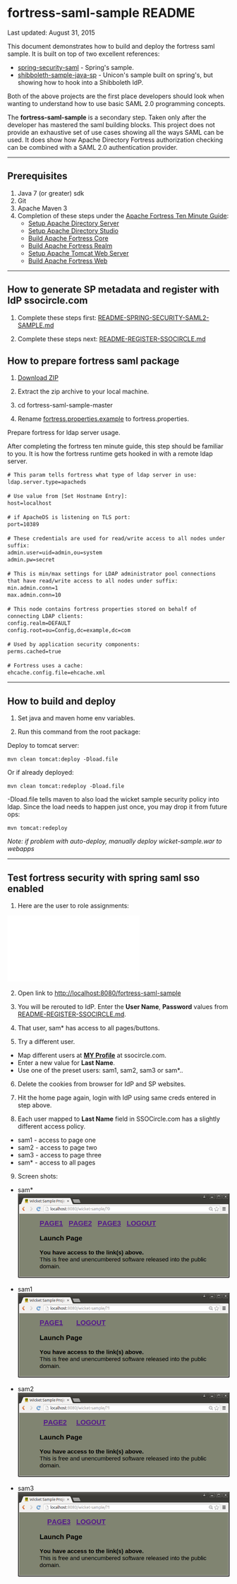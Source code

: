 # fortress-saml-sample README

 Last updated: August 31, 2015

 This document demonstrates how to build and deploy the fortress saml sample.  It is built on top of two excellent references:
  * [spring-security-saml](https://github.com/spring-projects/spring-security-saml) - Spring's sample.
  * [shibboleth-sample-java-sp](https://github.com/UniconLabs/shibboleth-sample-java-sp) - Unicon's sample built on spring's, but showing how to hook into a Shibboleth IdP.

 Both of the above projects are the first place developers should look when wanting to understand how to use basic SAML 2.0 programming concepts.

 The **fortress-saml-sample** is a secondary step.  Taken only after the developer has mastered the saml building blocks.  This project does not provide
 an exhaustive set of use cases showing all the ways SAML can be used.  It does show how Apache Directory Fortress authorization checking can be combined with a SAML 2.0
 authentication provider.

-------------------------------------------------------------------------------
## Prerequisites
1. Java 7 (or greater) sdk
2. Git
3. Apache Maven 3
4. Completion of these steps under the [Apache Fortress Ten Minute Guide](http://directory.apache.org/fortress/gen-docs/latest/apidocs/org/apache/directory/fortress/core/doc-files/ten-minute-guide.html):
    * [Setup Apache Directory Server](http://directory.apache.org/fortress/gen-docs/latest/apidocs/org/apache/directory/fortress/core/doc-files/apache-directory-server.html)
    * [Setup Apache Directory Studio](http://directory.apache.org/fortress/gen-docs/latest/apidocs/org/apache/directory/fortress/core/doc-files/apache-directory-studio.html)
    * [Build Apache Fortress Core](http://directory.apache.org/fortress/gen-docs/latest/apidocs/org/apache/directory/fortress/core/doc-files/apache-fortress-core.html)
    * [Build Apache Fortress Realm](http://directory.apache.org/fortress/gen-docs/latest/apidocs/org/apache/directory/fortress/core/doc-files/apache-fortress-realm.html)
    * [Setup Apache Tomcat Web Server](http://directory.apache.org/fortress/gen-docs/latest/apidocs/org/apache/directory/fortress/core/doc-files/apache-tomcat.html)
    * [Build Apache Fortress Web](http://directory.apache.org/fortress/gen-docs/latest/apidocs/org/apache/directory/fortress/core/doc-files/apache-fortress-web.html)

-------------------------------------------------------------------------------
## How to generate SP metadata and register with IdP ssocircle.com

1. Complete these steps first: [README-SPRING-SECURITY-SAML2-SAMPLE.md](README-SPRING-SECURITY-SAML2-SAMPLE.md)

2. Complete these steps next: [README-REGISTER-SSOCIRCLE.md](README-REGISTER-SSOCIRCLE.md)

## How to prepare fortress saml package

1. [Download ZIP](https://github.com/shawnmckinney/fortress-saml-sample/archive/master.zip)

2. Extract the zip archive to your local machine.

3. cd fortress-saml-sample-master

4. Rename [fortress.properties.example](src/main/resources/fortress.properties.example) to fortress.properties.

 Prepare fortress for ldap server usage.

 After completing the fortress ten minute guide, this step should be familiar to you.  It is how the fortress runtime gets hooked in with a remote ldap server.
 ```properties
# This param tells fortress what type of ldap server in use:
ldap.server.type=apacheds

# Use value from [Set Hostname Entry]:
host=localhost

# if ApacheDS is listening on TLS port:
port=10389

# These credentials are used for read/write access to all nodes under suffix:
admin.user=uid=admin,ou=system
admin.pw=secret

# This is min/max settings for LDAP administrator pool connections that have read/write access to all nodes under suffix:
min.admin.conn=1
max.admin.conn=10

# This node contains fortress properties stored on behalf of connecting LDAP clients:
config.realm=DEFAULT
config.root=ou=Config,dc=example,dc=com

# Used by application security components:
perms.cached=true

# Fortress uses a cache:
ehcache.config.file=ehcache.xml
 ```

-------------------------------------------------------------------------------
## How to build and deploy

1. Set java and maven home env variables.

2. Run this command from the root package:

  Deploy to tomcat server:
  ```maven
 mvn clean tomcat:deploy -Dload.file
  ```

  Or if already deployed:
  ```maven
 mvn clean tomcat:redeploy -Dload.file
  ```

   -Dload.file tells maven to also load the wicket sample security policy into ldap.  Since the load needs to happen just once, you may drop it from future ops:
  ```maven
 mvn tomcat:redeploy
  ```
 *Note: if problem  with auto-deploy, manually deploy wicket-sample.war to webapps*

-------------------------------------------------------------------------------

## Test fortress security with spring saml sso enabled

 1. Here are the user to role assignments:

  ![fortress-saml-sample security policy](src/main/resources/fortress-saml-sample-security-policy.xml)

 2. Open link to [http://localhost:8080/fortress-saml-sample](http://localhost:8080/fortress-saml-sample)

 3. You will be rerouted to IdP.  Enter the **User Name**, **Password** values from [README-REGISTER-SSOCIRCLE.md](README-REGISTER-SSOCIRCLE.md).

 4. That user, sam* has access to all pages/buttons.

 5. Try a different user.
   * Map different users at [**MY Profile**](https://idp.ssocircle.com/sso/hos/SelfCare.jsp) at ssocircle.com.
   * Enter a new value for **Last Name**.
   * Use one of the preset users: sam1, sam2, sam3 or sam*..

 6. Delete the cookies from browser for IdP and SP websites.

 7. Hit the home page again, login with IdP using same creds entered in step above.

 8. Each user mapped to **Last Name** field in SSOCircle.com has a slightly different access policy.
  * sam1 - access to page one
  * sam2 - access to page two
  * sam3 - access to page three
  * sam* - access to all pages

 9. Screen shots:
  * sam*
    ![Sam*](src/main/javadoc/doc-files/Screenshot-wicket-sample-wssuperuser-small.png "Super User")

  * sam1
    ![WsUser1](src/main/javadoc/doc-files/Screenshot-wicket-sample-wsuser1-small.png "WsUser1")

  * sam2
    ![WsUser2](src/main/javadoc/doc-files/Screenshot-wicket-sample-wsuser2-small.png "WsUser2")

  * sam3
    ![WsUser3](src/main/javadoc/doc-files/Screenshot-wicket-sample-wsuser3-small.png "WsUser3")
